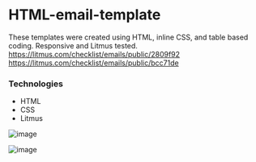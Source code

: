 # HTML-email-template
These templates were created using HTML, inline CSS, and table based coding. Responsive and Litmus tested.
https://litmus.com/checklist/emails/public/2809f92
https://litmus.com/checklist/emails/public/bcc71de

### Technologies
- HTML
- CSS
- Litmus

![image](https://user-images.githubusercontent.com/97987743/179859263-68c018a8-a70c-46e6-9e72-f9a66171a157.png)


![image](https://user-images.githubusercontent.com/97987743/179858031-700c5742-6953-4cf6-93cd-cb731fa44e0e.png)

